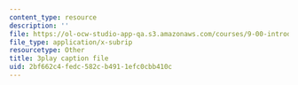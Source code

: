 ```yaml
---
content_type: resource
description: ''
file: https://ol-ocw-studio-app-qa.s3.amazonaws.com/courses/9-00-introduction-to-psychology-fall-2004/2bf662c4fedc582cb4911efc0cbb410c_10504.vtt
file_type: application/x-subrip
resourcetype: Other
title: 3play caption file
uid: 2bf662c4-fedc-582c-b491-1efc0cbb410c
---
```

